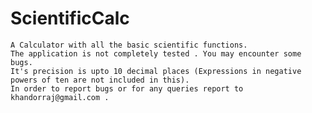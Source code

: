 # ScientificCalc
    A Calculator with all the basic scientific functions.
	The application is not completely tested . You may encounter some bugs.
	It's precision is upto 10 decimal places (Expressions in negative powers of ten are not included in this).
	In order to report bugs or for any queries report to khandorraj@gmail.com .
 	
	
		 
